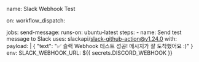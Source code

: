 name: Slack Webhook Test

on:
  workflow_dispatch:

jobs:
  send-message:
    runs-on: ubuntu-latest
    steps:
      - name: Send test message to Slack
        uses: slackapi/slack-github-action@v1.24.0
        with:
          payload: |
            {
              "text": "✅ 슬랙 Webhook 테스트 성공! 메시지가 잘 도착했어요 :)"
            }
        env:
          SLACK_WEBHOOK_URL: ${{ secrets.DISCORD_WEBHOOK }}

